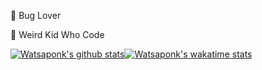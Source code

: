🐞 Bug Lover

👶 Weird Kid Who Code

[![Watsaponk's github stats](https://github-readme-stats.vercel.app/api?username=watsaponk&show_icons=true&line_height=24&show_icons=true&theme=vue&hide_border=true&hide_title=true)](https://github.com/anuraghazra/github-readme-stats)[![Watsaponk's wakatime stats](https://github-readme-stats.vercel.app/api/wakatime?username=watsaponkm)](https://github.com/anuraghazra/github-readme-stats)
